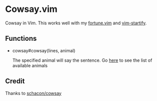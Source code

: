 # Cowsay.vim

Cowsay in Vim.
This works well with my [fortune.vim](https://github.com/iwataka/fortune.vim) and [vim-startify](https://github.com/mhinz/vim-startify).

## Functions

+ cowsay#cowsay(lines, animal)

    The specified animal will say the sentence.
    Go [here](https://github.com/schacon/cowsay/tree/master/cows) to see the list of available animals 

## Credit

Thanks to [schacon/cowsay](https://github.com/schacon/cowsay)
